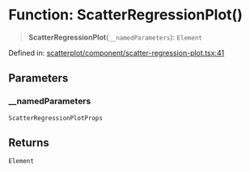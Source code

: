 # Function: ScatterRegressionPlot()

> **ScatterRegressionPlot**(`__namedParameters`): `Element`

Defined in: [scatterplot/component/scatter-regression-plot.tsx:41](https://github.com/GeoDaCenter/openassistant/blob/f1f258826ab8e671a18170ebc60cc2939607e736/packages/echarts/src/scatterplot/component/scatter-regression-plot.tsx#L41)

## Parameters

### \_\_namedParameters

`ScatterRegressionPlotProps`

## Returns

`Element`
